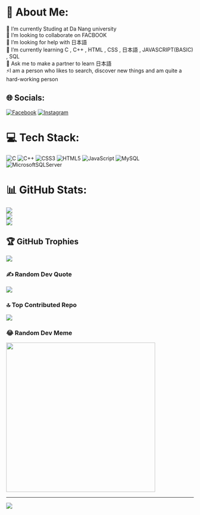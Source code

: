 # 💫 About Me:
🔭 I’m currently Studing at Da Nang university<br>👯 I’m looking to collaborate on FACBOOK<br>🤝 I’m looking for help with 日本語<br>🌱 I’m currently learning C , C++ , HTML , CSS , 日本語 , JAVASCRIPT(BASIC) , SQL<br>💬 Ask me to make a partner to learn 日本語<br>⚡I am a person who likes to search, discover new things and am quite a hard-working person 


## 🌐 Socials:
[![Facebook](https://img.shields.io/badge/Facebook-%231877F2.svg?logo=Facebook&logoColor=white)](https://facebook.com/https://www.facebook.com/tuonglai.toi.1/) [![Instagram](https://img.shields.io/badge/Instagram-%23E4405F.svg?logo=Instagram&logoColor=white)](https://instagram.com/https://www.instagram.com/c_a_n_g_16_0_2/) 

# 💻 Tech Stack:
![C](https://img.shields.io/badge/c-%2300599C.svg?style=flat-square&logo=c&logoColor=white) ![C++](https://img.shields.io/badge/c++-%2300599C.svg?style=flat-square&logo=c%2B%2B&logoColor=white) ![CSS3](https://img.shields.io/badge/css3-%231572B6.svg?style=flat-square&logo=css3&logoColor=white) ![HTML5](https://img.shields.io/badge/html5-%23E34F26.svg?style=flat-square&logo=html5&logoColor=white) ![JavaScript](https://img.shields.io/badge/javascript-%23323330.svg?style=flat-square&logo=javascript&logoColor=%23F7DF1E) ![MySQL](https://img.shields.io/badge/mysql-%2300000f.svg?style=flat-square&logo=mysql&logoColor=white) ![MicrosoftSQLServer](https://img.shields.io/badge/Microsoft%20SQL%20Server-CC2927?style=flat-square&logo=microsoft%20sql%20server&logoColor=white)
# 📊 GitHub Stats:
![](https://github-readme-stats.vercel.app/api?username=solokill756&theme=tokyonight&hide_border=false&include_all_commits=true&count_private=true)<br/>
![](https://github-readme-streak-stats.herokuapp.com/?user=solokill756&theme=tokyonight&hide_border=false)<br/>
![](https://github-readme-stats.vercel.app/api/top-langs/?username=solokill756&theme=tokyonight&hide_border=false&include_all_commits=true&count_private=true&layout=compact)

## 🏆 GitHub Trophies
![](https://github-profile-trophy.vercel.app/?username=solokill756&theme=discord&no-frame=false&no-bg=false&margin-w=4)

### ✍️ Random Dev Quote
![](https://quotes-github-readme.vercel.app/api?type=horizontal&theme=radical)

### 🔝 Top Contributed Repo
![](https://github-contributor-stats.vercel.app/api?username=solokill756&limit=5&theme=dracula&combine_all_yearly_contributions=true)

### 😂 Random Dev Meme
<img src='https://randommeme-five.vercel.app/' style="height: 400px;"/>

---
[![](https://visitcount.itsvg.in/api?id=solokill756&icon=2&color=1)](https://visitcount.itsvg.in)

<!-- Proudly created with GPRM ( https://gprm.itsvg.in ) -->
